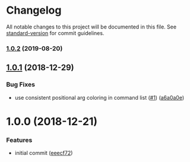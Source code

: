 # Changelog

All notable changes to this project will be documented in this file. See [standard-version](https://github.com/conventional-changelog/standard-version) for commit guidelines.

### [1.0.2](https://github.com/sywac/sywac-style-basic/compare/v1.0.1...v1.0.2) (2019-08-20)

<a name="1.0.1"></a>
## [1.0.1](https://github.com/sywac/sywac-style-basic/compare/v1.0.0...v1.0.1) (2018-12-29)


### Bug Fixes

* use consistent positional arg coloring in command list ([#1](https://github.com/sywac/sywac-style-basic/issues/1)) ([a6a0a0e](https://github.com/sywac/sywac-style-basic/commit/a6a0a0e))



<a name="1.0.0"></a>
# 1.0.0 (2018-12-21)


### Features

* initial commit ([eeecf72](https://github.com/sywac/sywac-style-basic/commit/eeecf72))
